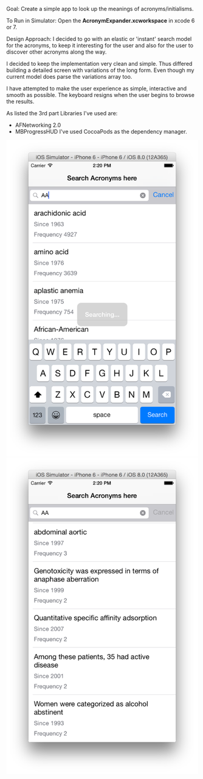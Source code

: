 Goal:
Create a simple app to look up the meanings of acronyms/initialisms.


To Run in Simulator:
Open the **AcronymExpander.xcworkspace** in xcode 6 or 7.


Design Approach:
I decided to go with an elastic or 'instant' search model for the acronyms, to keep
it interesting for the user and also for the user to discover other acronyms along the way.

I decided to keep the implementation very clean and simple. Thus differed building
a detailed screen with variations of the long form. 
Even though my current model does parse the variations array too.

I have attempted to make the user experience as simple, interactive and smooth as possible.
The keyboard resigns when the user begins to browse the results.

As listed the 3rd part Libraries I've used are:
- AFNetworking 2.0
- MBProgressHUD
I've used CocoaPods as the dependency manager.

![ScreenShot](https://github.com/aneesham/acronymExpander/blob/master/Images/elasticSearch.png)
![ScreenShot](https://github.com/aneesham/acronymExpander/blob/master/Images/searchResults.png)

